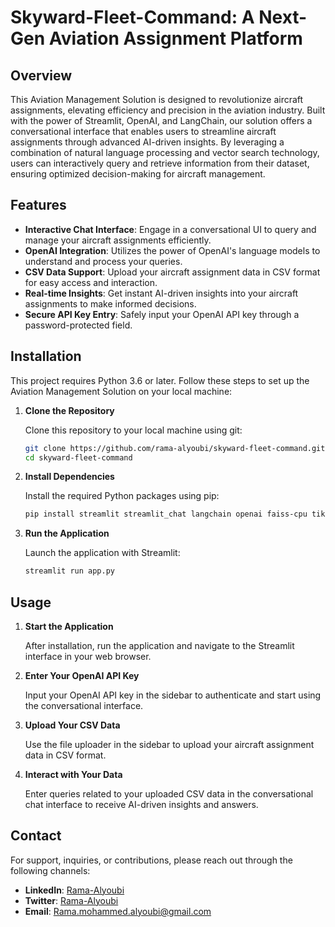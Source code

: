# Skyward-Fleet-Command: A Next-Gen Aviation Assignment Platform

## Overview

This Aviation Management Solution is designed to revolutionize aircraft assignments, elevating efficiency and precision in the aviation industry. Built with the power of Streamlit, OpenAI, and LangChain, our solution offers a conversational interface that enables users to streamline aircraft assignments through advanced AI-driven insights. By leveraging a combination of natural language processing and vector search technology, users can interactively query and retrieve information from their dataset, ensuring optimized decision-making for aircraft management.

## Features

- **Interactive Chat Interface**: Engage in a conversational UI to query and manage your aircraft assignments efficiently.
- **OpenAI Integration**: Utilizes the power of OpenAI's language models to understand and process your queries.
- **CSV Data Support**: Upload your aircraft assignment data in CSV format for easy access and interaction.
- **Real-time Insights**: Get instant AI-driven insights into your aircraft assignments to make informed decisions.
- **Secure API Key Entry**: Safely input your OpenAI API key through a password-protected field.

## Installation

This project requires Python 3.6 or later. Follow these steps to set up the Aviation Management Solution on your local machine:

1. **Clone the Repository**

   Clone this repository to your local machine using git:

   ```bash
   git clone https://github.com/rama-alyoubi/skyward-fleet-command.git
   cd skyward-fleet-command
   ```

2. **Install Dependencies**

   Install the required Python packages using pip:

   ```bash
   pip install streamlit streamlit_chat langchain openai faiss-cpu tiktoken
   ```

3. **Run the Application**

   Launch the application with Streamlit:

   ```bash
   streamlit run app.py
   ```

## Usage

1. **Start the Application**

   After installation, run the application and navigate to the Streamlit interface in your web browser.

2. **Enter Your OpenAI API Key**

   Input your OpenAI API key in the sidebar to authenticate and start using the conversational interface.

3. **Upload Your CSV Data**

   Use the file uploader in the sidebar to upload your aircraft assignment data in CSV format.

4. **Interact with Your Data**

   Enter queries related to your uploaded CSV data in the conversational chat interface to receive AI-driven insights and answers.

## Contact

For support, inquiries, or contributions, please reach out through the following channels:

- **LinkedIn**: [Rama-Alyoubi](https://www.linkedin.com/in/rama-alyoubi/)
- **Twitter**: [Rama-Alyoubi](https://twitter.com/Rama_Alyoubi)
- **Email**: Rama.mohammed.alyoubi@gmail.com 
